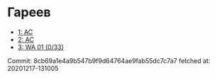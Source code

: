 # Гареев
- [1: AC](1.md)
- [2: AC](2.md)
- [3: WA 01 (0/33)](3.md)

Commit: 8cb69a1e4a9b547b9f9d64764ae9fab55dc7c7a7
 fetched at: 20201217-131005
